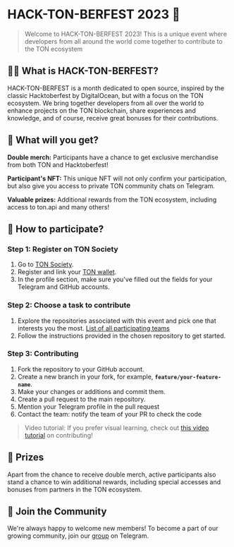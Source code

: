 # HACK-TON-BERFEST 2023 🚀



>Welcome to HACK-TON-BERFEST 2023! This is a unique event where developers from all around the world come together to contribute to the TON ecosystem

## 👨‍💻 What is HACK-TON-BERFEST?
HACK-TON-BERFEST is a month dedicated to open source, inspired by the classic Hacktoberfest by DigitalOcean, but with a focus on the TON ecosystem. We bring together developers from all over the world to enhance projects on the TON blockchain, share experiences and knowledge, and of course, receive great bonuses for their contributions.

## 🎁 What will you get?

**Double merch:** Participants have a chance to get exclusive merchandise from both TON and Hacktoberfest!

**Participant's NFT:** This unique NFT will not only confirm your participation, but also give you access to private TON community chats on Telegram.

**Valuable prizes:** Additional rewards from the TON ecosystem, including access to ton.api and many others!

## 🚀 How to participate?

### Step 1: Register on TON Society
1. Go to [TON Society]().
2. Register and link your [TON wallet]("https://ton.org/wallets?locale=en&pagination[limit]=-1").
3. In the profile section, make sure you've filled out the fields for your Telegram and GitHub accounts.

### Step 2: Choose a task to contribute
1. Explore the repositories associated with this event and pick one that interests you the most. [List of all participating teams](https://github.com/SHEDEVERstudio/SHEDEX/issues)
2. Follow the instructions provided in the chosen repository to get started.

### Step 3: Contributing
1. Fork the repository to your GitHub account.
2. Create a new branch in your fork, for example, **`feature/your-feature-name`**.
3. Make your changes or additions and commit them.
4. Create a pull request to the main repository.
5. Mention your Telegram profile in the pull request
6. Contact the team: notify the team of your PR to check the code

>Video tutorial: If you prefer visual learning, check out [this video tutorial]() on contributing!

## 🎉 Prizes
Apart from the chance to receive double merch, active participants also stand a chance to win additional rewards, including special accesses and bonuses from partners in the TON ecosystem.

## 🚀 Join the Community

We're always happy to welcome new members! To become a part of our growing community, join our [group](https://t.me/hack_ton_berfest_2023) on Telegram.
